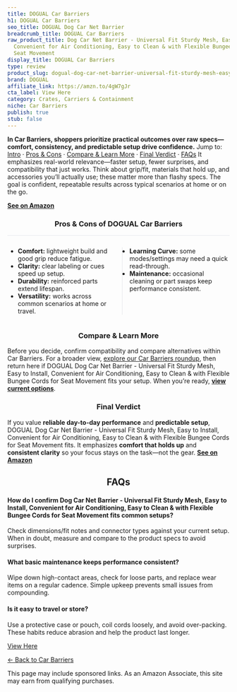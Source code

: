 ```yaml
---
title: DOGUAL Car Barriers
h1: DOGUAL Car Barriers
seo_title: DOGUAL Dog Car Net Barrier
breadcrumb_title: DOGUAL Car Barriers
raw_product_title: Dog Car Net Barrier - Universal Fit Sturdy Mesh, Easy to Install,
  Convenient for Air Conditioning, Easy to Clean & with Flexible Bungee Cords for
  Seat Movement
display_title: DOGUAL Car Barriers
type: review
product_slug: dogual-dog-car-net-barrier-universal-fit-sturdy-mesh-easy-to-install-co-52bea514
brand: DOGUAL
affiliate_link: https://amzn.to/4gW7gJr
cta_label: View Here
category: Crates, Carriers & Containment
niche: Car Barriers
publish: true
stub: false
---
```


<div id="intro" class="full-width"><p><strong>In Car Barriers, shoppers prioritize practical outcomes over raw specs&mdash;comfort, consistency, and predictable setup drive confidence.</strong> Jump to: <a href="#intro">Intro</a> · <a href="#pros-cons">Pros &amp; Cons</a> · <a href="#compare-more">Compare &amp; Learn More</a> · <a href="#verdict">Final Verdict</a> · <a href="#faqs">FAQs</a> It emphasizes real-world relevance&mdash;faster setup, fewer surprises, and compatibility that just works. Think about grip/fit, materials that hold up, and accessories you’ll actually use; these matter more than flashy specs. The goal is confident, repeatable results across typical scenarios at home or on the go.</p><p><a href="https://amzn.to/4gW7gJr" rel="nofollow sponsored noopener" target="_blank"><strong>See on Amazon</strong></a></p></div>
<h3 id="pros-cons" style="text-align:center;">Pros &amp; Cons of DOGUAL Car Barriers</h3>
<div class="pc-grid" style="display:grid;grid-template-columns:1fr 1fr;gap:16px;border-top:1px solid #e5e7eb;padding-top:12px;">
  <ul>
    <li><strong>Comfort:</strong> lightweight build and good grip reduce fatigue.</li>
    <li><strong>Clarity:</strong> clear labeling or cues speed up setup.</li>
    <li><strong>Durability:</strong> reinforced parts extend lifespan.</li>
    <li><strong>Versatility:</strong> works across common scenarios at home or travel.</li>
  </ul>
  <ul style="border-left:1px solid #e5e7eb;padding-left:16px;">
    <li><strong>Learning Curve:</strong> some modes/settings may need a quick read-through.</li>
    <li><strong>Maintenance:</strong> occasional cleaning or part swaps keep performance consistent.</li>
  </ul>
</div>


<h3 id="compare-more" style="text-align:center;">Compare &amp; Learn More</h3>
<p>Before you decide, confirm compatibility and compare alternatives within Car Barriers. For a broader view, <a href="#">explore our Car Barriers roundup</a>, then return here if DOGUAL Dog Car Net Barrier - Universal Fit Sturdy Mesh, Easy to Install, Convenient for Air Conditioning, Easy to Clean & with Flexible Bungee Cords for Seat Movement fits your setup. When you’re ready, <a href="https://amzn.to/4gW7gJr" rel="nofollow sponsored noopener" target="_blank"><strong>view current options</strong></a>.</p>

<h3 id="verdict" style="text-align:center;">Final Verdict</h3>
<p>If you value <strong>reliable day-to-day performance</strong> and <strong>predictable setup</strong>, DOGUAL Dog Car Net Barrier - Universal Fit Sturdy Mesh, Easy to Install, Convenient for Air Conditioning, Easy to Clean & with Flexible Bungee Cords for Seat Movement fits. It emphasizes <strong>comfort that holds up</strong> and <strong>consistent clarity</strong> so your focus stays on the task&mdash;not the gear. <a href="https://amzn.to/4gW7gJr" rel="nofollow sponsored noopener" target="_blank"><strong>See on Amazon</strong></a></p>

<h2 id="faqs" style="text-align:center;">FAQs</h2>
<h4><strong>How do I confirm Dog Car Net Barrier - Universal Fit Sturdy Mesh, Easy to Install, Convenient for Air Conditioning, Easy to Clean & with Flexible Bungee Cords for Seat Movement fits common setups?</strong></h4>
<p>Check dimensions/fit notes and connector types against your current setup. When in doubt, measure and compare to the product specs to avoid surprises.</p>
<h4><strong>What basic maintenance keeps performance consistent?</strong></h4>
<p>Wipe down high-contact areas, check for loose parts, and replace wear items on a regular cadence. Simple upkeep prevents small issues from compounding.</p>
<h4><strong>Is it easy to travel or store?</strong></h4>
<p>Use a protective case or pouch, coil cords loosely, and avoid over-packing. These habits reduce abrasion and help the product last longer.</p>

<p><a class="btn" href="https://amzn.to/4gW7gJr" target="_blank" rel="nofollow sponsored noopener">View Here</a></p>
<p><a href="/roundups/crates-carriers-containment/car-barriers/">← Back to Car Barriers</a></p>
<aside class="disclosure">This page may include sponsored links. As an Amazon Associate, this site may earn from qualifying purchases.</aside>
